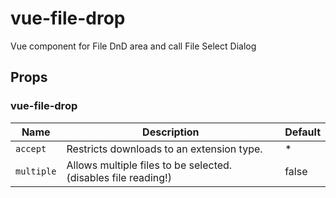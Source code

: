 # vue-file-drop

Vue component for File DnD area and call File Select Dialog

## Props

### vue-file-drop

| Name       | Description                                                    | Default |
| ---------- | -------------------------------------------------------------- | ------- |
| `accept`   | Restricts downloads to an extension type.                      | \*      |
| `multiple` | Allows multiple files to be selected. (disables file reading!) | false   |
